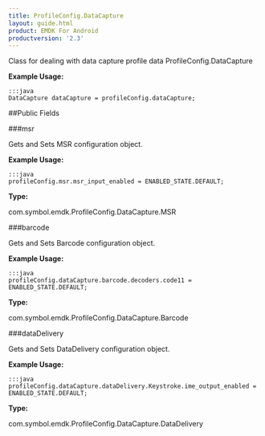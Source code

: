 ```yaml
---
title: ProfileConfig.DataCapture
layout: guide.html
product: EMDK For Android
productversion: '2.3'
---
```


Class for dealing with data capture profile data  ProfileConfig.DataCapture

 

**Example Usage:**
	
	:::java	
	DataCapture dataCapture = profileConfig.dataCapture;


##Public Fields

###msr

Gets and Sets MSR configuration object.

 

**Example Usage:**
	
	:::java	
	profileConfig.msr.msr_input_enabled = ENABLED_STATE.DEFAULT;


**Type:**

com.symbol.emdk.ProfileConfig.DataCapture.MSR

###barcode

Gets and Sets Barcode configuration object.

 

**Example Usage:**
	
	:::java	
	profileConfig.dataCapture.barcode.decoders.code11 = ENABLED_STATE.DEFAULT;


**Type:**

com.symbol.emdk.ProfileConfig.DataCapture.Barcode

###dataDelivery

Gets and Sets DataDelivery configuration object.

 

**Example Usage:**
	
	:::java	
	profileConfig.dataCapture.dataDelivery.Keystroke.ime_output_enabled = ENABLED_STATE.DEFAULT;


**Type:**

com.symbol.emdk.ProfileConfig.DataCapture.DataDelivery










